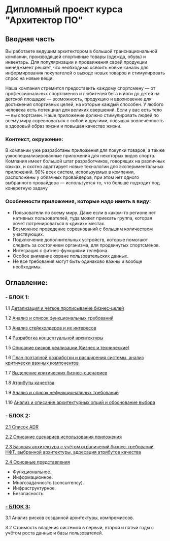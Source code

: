 # Дипломный проект курса "Архитектор ПО"

## Вводная часть

Вы работаете ведущим архитектором в большой транснациональной компании, производящей спортивные товары (одежда, обувь) и инвентарь. 
Для популяризации и продвижения своей продукции менеджмент решает, что необходимо освоить новые каналы для информирования покупателей о выходе новых товаров и стимулировать спрос на новые вещи. 

Наша компания стремится предоставить каждому спортсмену — от профессиональных спортсменов и любителей бега и йоги до детей на детской площадке — возможность, 
продукцию и вдохновение для достижения спортивных целей, на которые каждый способен. У любого человека есть потенциал для великих свершений. 
Если у вас есть тело — вы спортсмен. 
Наше приложение должно стимулировать людей по всему миру соревноваться с собой и другими, повышая вовлечённость в здоровый образ жизни и повышая качество жизни. 

### Контекст, окружение:

В компании уже разработаны приложения для покупки товаров, а также узкоспециализированные приложения для некоторых видов спорта. Компания имеет большой штат разработчиков, говорящих на различных языках, и охотно адаптирует новые технологии для экспериментальных приложений. 90% всех систем, используемых в компании, расположены у облачных провайдеров, при этом нет одного выбранного провайдера — используется то, что больше подходит под конкретную задачу

### Особенности приложения, которые надо иметь в виду: 
- Пользователи по всему миру. Даже если в каком-то регионе нет нативных пользователей, туда может приехать группа, которая хочет потренироваться в «диких» местах. 
- Возможное проведение соревнований с большим количеством участвующих.
- Подключение дополнительных устройств, которые помогают следить за состоянием организма, для продвинутых спортсменов. 
- Интеграция с фитнес-функциями телефона. 
- Особое внимание охране пользовательских данных.
- Не все требования могут быть одинаково важны и вообще необходимы.

## Оглавление:

### - БЛОК 1:


1.1 [Детализация и чёткое прописывание бизнес-целей](https://github.com/butorovnv/Software-Architecture-Diploma/blob/main/business-goals.md)

1.2 [Анализ и список функциональных требований](https://github.com/butorovnv/Software-Architecture-Diploma/blob/main/functional-requirments.md)

1.3 [Анализ стейкхолдеров и их интересов](https://github.com/butorovnv/Software-Architecture-Diploma/blob/main/stakeholders.md)

1.4 [Разработка концептуальной архитектуры](https://github.com/butorovnv/Software-Architecture-Diploma/blob/main/architecture-concept.md)

1.5 [Описание рисков реализации (бизнес и технические)](https://github.com/butorovnv/Software-Architecture-Diploma/blob/main/risks.md)

1.6 [План поэтапной разработки и расширения системы, анализ критически важных компонентов](https://github.com/butorovnv/Software-Architecture-Diploma/blob/main/development-plan.md)

1.7 [Выделение критических бизнес-сценариев](https://github.com/butorovnv/Software-Architecture-Diploma/blob/main/critical-scenarios.md)

1.8 [Атрибуты качества](https://github.com/butorovnv/Software-Architecture-Diploma/blob/main/attributes.md)

1.9 [Анализ и список нефункциональных требований](https://github.com/butorovnv/Software-Architecture-Diploma/blob/main/non-functional-requirements.md)

1.10 [Анализ и описание архитектурных опций и обоснование выбора](https://github.com/butorovnv/Software-Architecture-Diploma/blob/main/architectures-comparison.md)


### - БЛОК 2:

[2.1 Список ADR](https://github.com/butorovnv/Software-Architecture-Diploma/blob/main/ADRs.md)

[2.2 Описание сценариев использования приложения](https://github.com/butorovnv/Software-Architecture-Diploma/blob/main/scenarios.md)

[2.3 Базовая архитектура с учётом ограничений бизнес-требований, НФТ, выбранной архитектуры, адресация атрибутов качества](https://github.com/butorovnv/Software-Architecture-Diploma/blob/main/scenarios.md)

[2.4 Основные представления](https://github.com/butorovnv/Software-Architecture-Diploma/blob/main/predstavleniya.md)

- Функциональное. 
- Информационное.
- Многозадачность (concurrency).
- Инфраструктурное.
- Безопасность.

  
### [- БЛОК 3:](https://github.com/butorovnv/Software-Architecture-Diploma/blob/main/task3.1-3.2.md)
3.1 Анализ рисков созданной архитектуры, компромиссов.

3.2 Стоимость владения системой в первый, второй и пятый годы с учётом роста данных и базы пользователей. 






